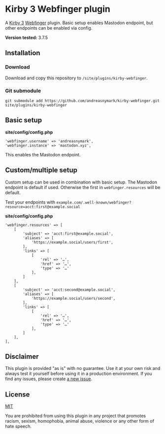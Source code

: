 # Kirby 3  Webfinger plugin

A [Kirby 3](https://getkirby.com) [Webfinger](https://webfinger.net) plugin. Basic setup enables Mastodon endpoint, but other endpoints can be enabled via config.

**Version tested:** 3.7.5

## Installation

### Download

Download and copy this repository to `/site/plugins/kirby-webfinger`.

### Git submodule

	git submodule add https://github.com/andreasnymark/kirby-webfinger.git site/plugins/kirby-webfinger

## Basic setup

**site/config/config.php**

	'webfinger.username' => 'andreasnymark',
	'webfinger.instance' => 'mastodon.xyz',

This enables the Mastodon endpoint.

## Custom/multiple setup

Custom setup can be used in combination with basic setup. The Mastodon endpoint is default if used. Otherwise the first in `webfinger.resources` will be default.

Test your endpoints with `example.com/.well-known/webfinger?resource=acct:first@example.social`

**site/config/config.php**

	'webfinger.resources' => [
		[
			'subject' => 'acct:first@example.social',
			'aliases' => [
				'https://example.social/users/first',
			],
			'links' => [
				[
					'rel' => '…',
					'href' => '…',
					'type' => '…'
				],
			]
		],
		[
			'subject' => 'acct:second@example.social',
			'aliases' => [
				'https://example.social/users/second',
			],
			'links' => [
				[
					'rel' => '…',
					'href' => '…',
					'type' => '…'
				],
			]
		],
	],

## Disclaimer

This plugin is provided "as is" with no guarantee. Use it at your own risk and always test it yourself before using it in a production environment. If you find any issues, please create [a new issue](issues/new).

## License

[MIT](https://opensource.org/licenses/MIT)

You are prohibited from using this plugin in any project that promotes racism, sexism, homophobia, animal abuse, violence or any other form of hate speech.


